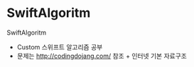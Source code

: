 # SwiftAlgoritm
SwiftAlgoritm
- Custom 스위프트 알고리즘 공부
- 문제는 http://codingdojang.com/ 참조 + 인터넷 기본 자료구조
